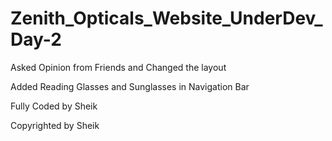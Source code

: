 # Zenith_Opticals_Website_UnderDev_Day-2

Asked Opinion from Friends and Changed the layout

Added Reading Glasses and Sunglasses in Navigation Bar

Fully Coded by Sheik

Copyrighted by Sheik
